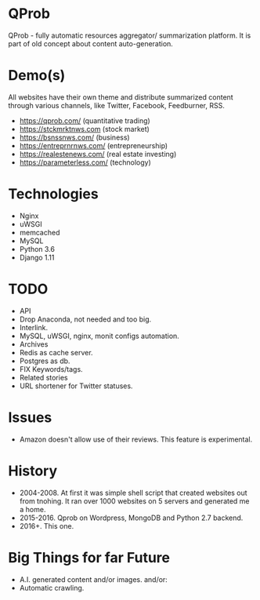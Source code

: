# QProb

QProb - fully automatic resources aggregator/ summarization platform. It is part of old concept about content auto-generation.

# Demo(s)

All websites have their own theme and distribute summarized content through various channels, like Twitter, Facebook, Feedburner, RSS.

* https://qprob.com/ (quantitative trading)
* https://stckmrktnws.com (stock market)
* https://bsnssnws.com/ (business)
* https://entreprnrnws.com/ (entrepreneurship)
* https://realestenews.com/ (real estate investing)
* https://parameterless.com/ (technology)

# Technologies

* Nginx
* uWSGI
* memcached
* MySQL
* Python 3.6
* Django 1.11

# TODO

* API
* Drop Anaconda, not needed and too big.
* Interlink.
* MySQL, uWSGI, nginx, monit configs automation.
* Archives
* Redis as cache server.
* Postgres as db.
* FIX Keywords/tags.
* Related stories
* URL shortener for Twitter statuses.

# Issues

* Amazon doesn't allow use of their reviews. This feature is experimental.

# History

* 2004-2008. At first it was simple shell script that created websites out from tnohing. It ran over 1000 websites on 5 servers and generated me a home.
* 2015-2016. Qprob on Wordpress, MongoDB and Python 2.7 backend.
* 2016+. This one.
 
# Big Things for far Future

* A.I. generated content and/or images.
and/or:
* Automatic crawling.
